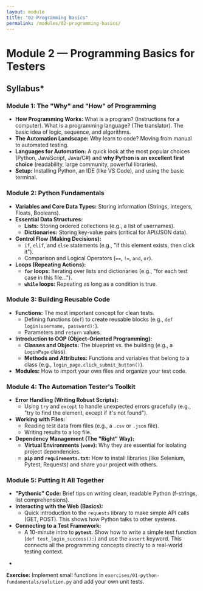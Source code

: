 ```yaml
---
layout: module
title: "02 Programming Basics"
permalink: /modules/02-programming-basics/
---
```


# Module 2 — Programming Basics for Testers

## **Syllabus***

### **Module 1: The "Why" and "How" of Programming**
* **How Programming Works:** What is a program? (Instructions for a computer). What is a programming language? (The translator). The basic idea of logic, sequence, and algorithms.
* **The Automation Landscape:** Why learn to code? Moving from manual to automated testing.
* **Languages for Automation:** A quick look at the most popular choices (Python, JavaScript, Java/C#) and **why Python is an excellent first choice** (readability, large community, powerful libraries).
* **Setup:** Installing Python, an IDE (like VS Code), and using the basic terminal.

### **Module 2: Python Fundamentals**
* **Variables and Core Data Types:** Storing information (Strings, Integers, Floats, Booleans).
* **Essential Data Structures:**
    * **Lists:** Storing ordered collections (e.g., a list of usernames).
    * **Dictionaries:** Storing key-value pairs (critical for API/JSON data).
* **Control Flow (Making Decisions):**
    * `if`, `elif`, and `else` statements (e.g., "if this element exists, then click it").
    * Comparison and Logical Operators (`==`, `!=`, `and`, `or`).
* **Loops (Repeating Actions):**
    * **`for` loops:** Iterating over lists and dictionaries (e.g., "for each test case in this file...").
    * **`while` loops:** Repeating as long as a condition is true.

### **Module 3: Building Reusable Code**
* **Functions:** The most important concept for clean tests.
    * Defining functions (`def`) to create reusable blocks (e.g., `def login(username, password):`).
    * Parameters and `return` values.
* **Introduction to OOP (Object-Oriented Programming):**
    * **Classes and Objects:** The blueprint vs. the building (e.g., a `LoginPage` class).
    * **Methods and Attributes:** Functions and variables that belong to a class (e.g., `login_page.click_submit_button()`).
* **Modules:** How to import your own files and organize your test code.

### **Module 4: The Automation Tester's Toolkit**
* **Error Handling (Writing Robust Scripts):**
    * Using `try` and `except` to handle unexpected errors gracefully (e.g., "try to find the element, except if it's not found").
* **Working with Files:**
    * Reading test data from files (e.g., a `.csv` or `.json` file).
    * Writing results to a log file.
* **Dependency Management (The "Right" Way):**
    * **Virtual Environments (`venv`):** Why they are essential for isolating project dependencies.
    * **`pip` and `requirements.txt`:** How to install libraries (like Selenium, Pytest, Requests) and share your project with others.

### **Module 5: Putting It All Together**
* **"Pythonic" Code:** Brief tips on writing clean, readable Python (f-strings, list comprehensions).
* **Interacting with the Web (Basics):**
    * Quick introduction to the `requests` library to make simple API calls (GET, POST). This shows how Python talks to other systems.
* **Connecting to a Test Framework:**
    * A 10-minute intro to **`pytest`**. Show how to write a simple test function (`def test_login_success():`) and use the `assert` keyword. This connects all the programming concepts directly to a real-world testing context.
- 

**Exercise:** Implement small functions in `exercises/01-python-fundamentals/solution.py` and add your own unit tests.
